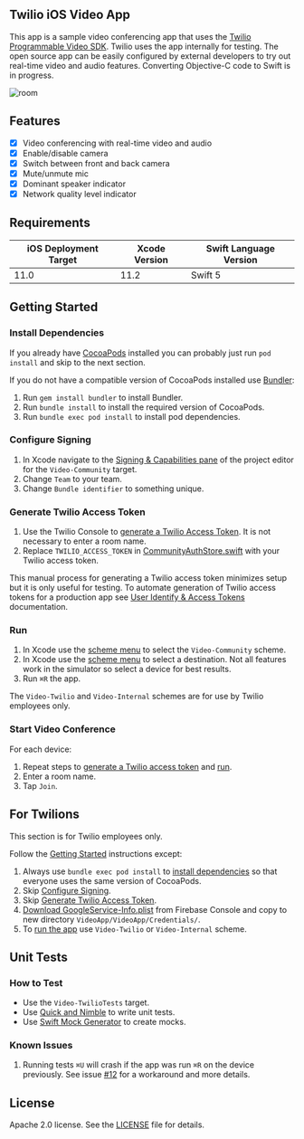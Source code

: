 ## Twilio iOS Video App

This app is a sample video conferencing app that uses the [Twilio Programmable Video SDK](https://www.twilio.com/docs/video/ios). Twilio uses the app internally for testing. The open source app can be easily configured by external developers to try out real-time video and audio features. Converting Objective-C code to Swift is in progress.

![room](https://user-images.githubusercontent.com/1930363/68962658-502d7f00-0792-11ea-84d2-14c5c8a704b3.png)

## Features

- [x] Video conferencing with real-time video and audio
- [x] Enable/disable camera
- [x] Switch between front and back camera
- [x] Mute/unmute mic
- [x] Dominant speaker indicator
- [x] Network quality level indicator

## Requirements

iOS Deployment Target | Xcode Version | Swift Language Version
------------ | ------------- | -------------
11.0 | 11.2 | Swift 5

## Getting Started

### Install Dependencies

If you already have [CocoaPods](https://cocoapods.org) installed you can probably just run `pod install` and skip to the next section. 

If you do not have a compatible version of CocoaPods installed use [Bundler](https://bundler.io/):

1. Run `gem install bundler` to install Bundler.
1. Run `bundle install` to install the required version of CocoaPods.
1. Run `bundle exec pod install` to install pod dependencies.

### Configure Signing

1. In Xcode navigate to the [Signing & Capabilities pane](https://developer.apple.com/documentation/xcode/adding_capabilities_to_your_app) of the project editor for the `Video-Community` target.
1. Change `Team` to your team.
1. Change `Bundle identifier` to something unique.

### Generate Twilio Access Token

1. Use the Twilio Console to [generate a Twilio Access Token](https://www.twilio.com/docs/video/tutorials/user-identity-access-tokens#generate-in-console). It is not necessary to enter a room name.
1. Replace `TWILIO_ACCESS_TOKEN` in [CommunityAuthStore.swift](https://github.com/twilio/twilio-video-app-ios/blob/master/VideoApp/VideoApp/Stores/Auth/Community/CommunityAuthStore.swift) with your Twilio access token.

This manual process for generating a Twilio access token minimizes setup but it is only useful for testing. To automate generation of Twilio access tokens for a production app see [User Identify & Access Tokens](https://www.twilio.com/docs/video/tutorials/user-identity-access-tokens) documentation.

### Run

1. In Xcode use the [scheme menu](https://developer.apple.com/library/archive/documentation/ToolsLanguages/Conceptual/Xcode_Overview/BuildingYourApp.html) to select the `Video-Community` scheme. 
1. In Xcode use the [scheme menu](https://developer.apple.com/library/archive/documentation/ToolsLanguages/Conceptual/Xcode_Overview/BuildingYourApp.html) to select a destination. Not all features work in the simulator so select a device for best results.
1. Run `⌘R` the app.

The `Video-Twilio` and `Video-Internal` schemes are for use by Twilio employees only.

### Start Video Conference

For each device:

1. Repeat steps to [generate a Twilio access token](#generate-twilio-access-token) and [run](#run). 
1. Enter a room name.
1. Tap `Join`.

## For Twilions

This section is for Twilio employees only.

Follow the [Getting Started](#getting-started) instructions except:

1. Always use `bundle exec pod install` to [install dependencies](#install-dependencies) so that everyone uses the same version of CocoaPods.
1. Skip [Configure Signing](#configure-signing).
1. Skip [Generate Twilio Access Token](#generate-twilio-access-token).
1. [Download GoogleService-Info.plist](https://console.firebase.google.com/m/mobilesdk/projects/285008367772/clients/android%3Acom.twilio.video.app/artifacts/2?param=%5B%22getArtifactRequest%22%2Cnull%2C%22android%3Acom.twilio.video.app%22%2C%222%22%2C%22285008367772%22%5D&authuser=0) from Firebase Console and copy to new directory `VideoApp/VideoApp/Credentials/`.
1. To [run the app](#run) use `Video-Twilio` or `Video-Internal` scheme.

## Unit Tests

### How to Test

- Use the `Video-TwilioTests` target. 
- Use [Quick and Nimble](https://github.com/Quick/Quick) to write unit tests.
- Use [Swift Mock Generator](https://github.com/seanhenry/SwiftMockGeneratorForXcode) to create mocks.

### Known Issues

1. Running tests `⌘U` will crash if the app was run `⌘R` on the device previously. See issue [#12](https://github.com/twilio/twilio-video-app-ios/issues/12) for a workaround and more details.

## License

Apache 2.0 license. See the [LICENSE](LICENSE) file for details.
